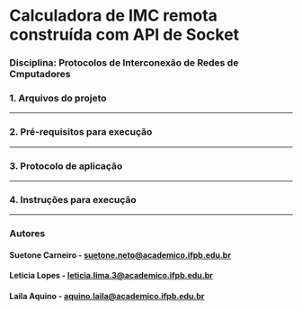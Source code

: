 # Calculadora de IMC remota construída com API de Socket

### Disciplina: Protocolos de Interconexão de Redes de Cmputadores

### 1. Arquivos do projeto
___
### 2. Pré-requisitos para execução
___
### 3. Protocolo de aplicação
___
### 4. Instruções para execução
___
### Autores

#### Suetone Carneiro - suetone.neto@academico.ifpb.edu.br
#### Leticia Lopes - leticia.lima.3@academico.ifpb.edu.br
#### Laila Aquino - aquino.laila@academico.ifpb.edu.br

